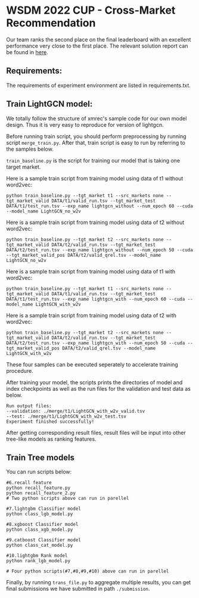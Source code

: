 # WSDM 2022 CUP - Cross-Market Recommendation
Our team ranks the second place on the final leaderboard with an excellent performance very close to the first place.
The relevant solution report can be found in [here](https://www.wsdm-conference.org/2022/wp-content/uploads/2022/02/Task3_WSDMCoggle_2nd.pdf).
## Requirements:
The requirements of experiment environment are listed in requirements.txt.

## Train LightGCN model:

We totally follow the structure of xmrec's sample code for our own model design. Thus it is very easy to reproduce for version of lightgcn.

Before running train script, you should perform preprocessing by running script `merge_train.py`. After that, train script is easy to run by referring to the samples below.

`train_baseline.py` is the script for training our model that is taking one target market. 

Here is a sample train script from training model using data of t1 without word2vec:

    python train_baseline.py --tgt_market t1 --src_markets none --tgt_market_valid DATA/t1/valid_run.tsv --tgt_market_test DATA/t1/test_run.tsv --exp_name lightgcn_without --num_epoch 60 --cuda --model_name LightGCN_no_w2v

Here is a sample train script from training model using data of t2 without word2vec:

```
python train_baseline.py --tgt_market t2 --src_markets none --tgt_market_valid DATA/t2/valid_run.tsv --tgt_market_test DATA/t2/test_run.tsv --exp_name lightgcn_without --num_epoch 50 --cuda --tgt_market_valid_pos DATA/t2/valid_qrel.tsv --model_name LightGCN_no_w2v
```

Here is a sample train script from training model using data of t1 with word2vec:

```
python train_baseline.py --tgt_market t1 --src_markets none --tgt_market_valid DATA/t1/valid_run.tsv --tgt_market_test DATA/t1/test_run.tsv --exp_name lightgcn_with --num_epoch 60 --cuda --model_name LightGCN_with_w2v
```

Here is a sample train script from training model using data of t2 with word2vec:

```
python train_baseline.py --tgt_market t2 --src_markets none --tgt_market_valid DATA/t2/valid_run.tsv --tgt_market_test DATA/t2/test_run.tsv --exp_name lightgcn_with --num_epoch 50 --cuda --tgt_market_valid_pos DATA/t2/valid_qrel.tsv --model_name LightGCN_with_w2v
```

These four samples can be executed seperately to accelerate training procedure.

After training your model, the scripts prints the directories of model and index checkpoints as well as the run files for the validation and test data as below. 

    Run output files:
    --validation: ./merge/t1/LightGCN_with_w2v_valid.tsv
    --test: ./merge/t1/LightGCN_with_w2v_test.tsv
    Experiment finished successfully!

After getting corresponding result files, result files will be input into other tree-like models as ranking features.

## Train Tree models

You can run scripts below:

```
#6.recall feature
python recall_feature.py
python recall_feature_2.py
# Two python scripts above can run in parellel

#7.lightgbm Classifier model   
python class_lgb_model.py

#8.xgboost Classifier model    
python class_xgb_model.py

#9.catboost Classifier model   
python class_cat_model.py

#10.lightgbm Rank model        
python rank_lgb_model.py

# Four python scripts(#7,#8,#9,#10) above can run in parellel
```

Finally, by running `trans_file.py` to aggregate multiple results, you can  get final submissions we have submitted in path `./submission`.

